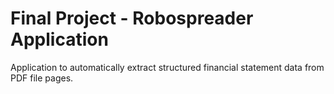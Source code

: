 # Final Project - Robospreader Application

Application to automatically extract structured financial statement data from PDF file pages.
